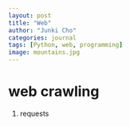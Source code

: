 ```yaml
---
layout: post
title: "Web"
author: "Junki Cho"
categories: journal
tags: [Python, web, programming]
image: mountains.jpg
---
```

# web crawling

1. requests
